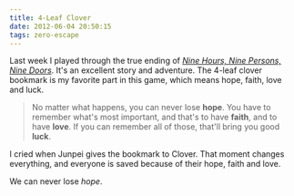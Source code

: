 ```yaml
---
title: 4-Leaf Clover
date: 2012-06-04 20:50:15
tags: zero-escape
---
```


Last week I played through the true ending of *[Nine Hours, Nine Persons, Nine Doors](http://en.wikipedia.org/wiki/999:_Nine_Hours,_Nine_Persons,_Nine_Doors)*. It's an excellent story and adventure. The 4-leaf clover bookmark is my favorite part in this game, which means hope, faith, love and luck.

> No matter what happens, you can never lose **hope**. You have to remember what's most important, and that's to have **faith**, and to have **love**. If you can remember all of those, that'll bring you good **luck**.

I cried when Junpei gives the bookmark to Clover. That moment changes everything, and everyone is saved because of their hope, faith and love.

We can never lose _hope_.